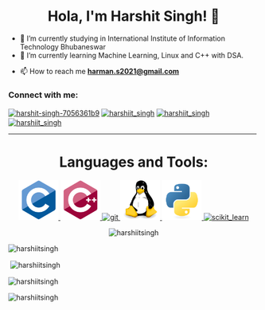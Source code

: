 <!--# Hola, I'm Harshit Singh! 👋-->
<h1 align="center">Hola, I'm Harshit Singh! 👋 </h1>
<!--
**harshiitsingh/harshiitsingh** is a ✨ _special_ ✨ repository because its `README.md` (this file) appears on your GitHub profile.

Here are some ideas to get you started:
-->
<!--
- 🔭 I’m currently working on ...  -->
- 🔭 I’m currently studying in International Institute of Information Technology Bhubaneswar
- 🌱 I’m currently learning Machine Learning, Linux and C++ with DSA.
<!--
- 👯 I’m looking to collaborate on ...  
- 🤔 I’m looking for help with ...
- 💬 Ask me about ...
- 📫 How to reach me: LinkedIn - Harshit Singh (https://www.linkedin.com/in/harshit-singh-7056361b9)
<!--
- 😄 Pronouns: ...
- ⚡ Fun fact: ...



<img src="https://github-readme-stats.vercel.app/api?username=harshiitsingh&&show_icons=true&title_color=ffffff&icon_color=bb2acf&text_color=daf7dc&bg_color=191919">

-->
- 📫 How to reach me **harman.s2021@gmail.com**
<!--
<h3 align="center">A passionate frontend developer from India</h3>


<p align="left"> <a href="https://github.com/ryo-ma/github-profile-trophy"><img src="https://github-profile-trophy.vercel.app/?username=harshiitsingh" alt="harshiitsingh" /></a> </p>
-->


<h3 align="left">Connect with me:</h3>
<p align="left">
<a href="https://linkedin.com/in/harshit-singh-7056361b9" target="blank"><img align="center" src="https://raw.githubusercontent.com/rahuldkjain/github-profile-readme-generator/master/src/images/icons/Social/linked-in-alt.svg" alt="harshit-singh-7056361b9" height="30" width="40" /></a>
<a href="https://instagram.com/harshiit_singh" target="blank"><img align="center" src="https://raw.githubusercontent.com/rahuldkjain/github-profile-readme-generator/master/src/images/icons/Social/instagram.svg" alt="harshiit_singh" height="30" width="40" /></a>  
<a href="https://www.codechef.com/users/harshiit_singh" target="blank"><img align="center" src="https://cdn.jsdelivr.net/npm/simple-icons@3.1.0/icons/codechef.svg" alt="harshiit_singh" height="30" width="40" /></a>
<a href="https://kaggle.com/harshiit_singh" target="blank"><img align="center" src="https://raw.githubusercontent.com/rahuldkjain/github-profile-readme-generator/master/src/images/icons/Social/kaggle.svg" alt="harshiit_singh" height="30" width="40" /></a>
</p>


<u></u>
<hr noshade size=1 width="99%">
<h1 align="center">Languages and Tools:</h3>
<p align="center"> <a href="https://www.cprogramming.com/" target="_blank"> <img src="https://raw.githubusercontent.com/devicons/devicon/master/icons/c/c-original.svg" alt="c" width="80" height="80"/> </a> <a href="https://www.w3schools.com/cpp/" target="_blank"> <img src="https://raw.githubusercontent.com/devicons/devicon/master/icons/cplusplus/cplusplus-original.svg" alt="cplusplus" width="80" height="80"/> </a> <a href="https://git-scm.com/" target="_blank"> <img src="https://www.vectorlogo.zone/logos/git-scm/git-scm-icon.svg" alt="git" width="80" height="80"/> </a> <a href="https://www.linux.org/" target="_blank"> <img src="https://raw.githubusercontent.com/devicons/devicon/master/icons/linux/linux-original.svg" alt="linux" width="80" height="80"/> </a> <a href="https://www.python.org" target="_blank"> <img src="https://raw.githubusercontent.com/devicons/devicon/master/icons/python/python-original.svg" alt="python" width="80" height="80"/> </a> <a href="https://scikit-learn.org/" target="_blank"> <img src="https://upload.wikimedia.org/wikipedia/commons/0/05/Scikit_learn_logo_small.svg" alt="scikit_learn" width="80" height="80"/> </a> </p>

<p align="center"> <img src="https://komarev.com/ghpvc/?username=harshiitsingh&label=Profile%20views&color=0e75b6&style=flat" alt="harshiitsingh" /> </p>
<p><img align="center" src="https://github-readme-stats.vercel.app/api/top-langs?username=harshiitsingh&show_icons=true&locale=en&layout=compact" alt="harshiitsingh" width="1200" height="300"/></p>
<p>&nbsp;<img align="center" src="https://github-readme-stats.vercel.app/api?username=harshiitsingh&show_icons=true&locale=en" alt="harshiitsingh" width="1200" height="300" /></p>
<p><img align="center" src="https://github-readme-streak-stats.herokuapp.com/?user=harshiitsingh&" alt="harshiitsingh" width="1200" height="300" /></p>
<p><img align = "center" src = "https://activity-graph.herokuapp.com/graph?username=harshiitsingh&theme=dracula" alt="harshiitsingh" /></p>
